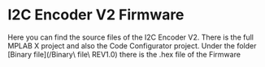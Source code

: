 # I2C Encoder V2 Firmware

Here you can find the source files of the I2C Encoder V2.
There is the full MPLAB X project and also the Code Configurator project.
Under the folder [Binary file](/Binary\ file\ REV1.0) there is the .hex file of the Firmware
